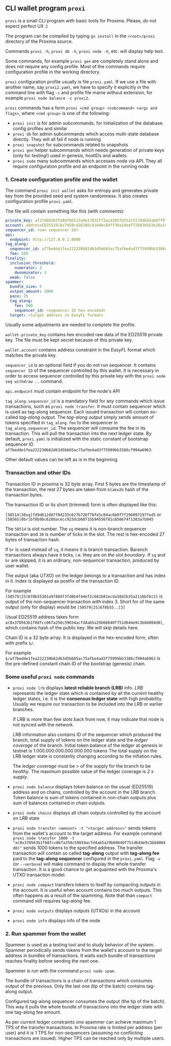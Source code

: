 ## CLI wallet program `proxi`

`proxi` is a small CLI program with basic tools for Proxima. Please, do not expect perfect UX :) 

The program can be compiled by typing `go install` in the `<root>/proxi` directory of the Proxima source.

Commands `proxi -h`, `proxi db -h`, `proxi node -h`, etc. will display help text. 

Some commands, for example `proxi gen` are completely stand alone and does not require any config profile.
Most of the commands require configuration profile in the working directory. 

`proxi` configuration profile usually is file `proxi.yaml`. If we use a file 
with another name, say `proxi2.yaml`, we have to specify it explicitly in the command line with flag `-c` 
and profile file mame without extension, for example `proxi node balance -c proxi2`.

`proxi` commands has a form `proxi <cmd group> <subcommand> <args and flags>`, where `<cmd group>` is one of the following:

* `proxi init` is for admin subcommands, for initialization of the database. config profiles and similar 
* `proxi db`  for admin subcommands which access multi-state database directly. They will all fail if node is running
* `proxi snapshot` for subcommands related to snapshots
* `proxi gen` helper subcommands which needs generation of private keys (only for testing!) used in genesis, hostIDs and wallets.
* `proxi node` many subcommands which accesses node via API. They all require configuration profile and an endpoint in the running node

### 1. Create configuration profile and the wallet

The command `proxi init wallet` asks for entropy and generates private key from the provided seed and system randomness.
It also creates configuration profile `proxi.yaml`.

The file will contain something like this (with comments):

```yaml
private_key: af274b0363f484f8d113a9e17831ff3acd285fd152c5179db42ab0ff976e23153a51eabb1c19f1b5e784d086a6bf176c8ada3c248f25da93f7362c35eb1fc660
account: addressED25519(0x7450c426206c4164bc84ff30a14bdf72603b563e26a1d43973bc67cdb59033d8)
sequencer_id: <own sequencer ID>
api:
  endpoint: http://127.0.0.1:8000
tag_along:
  sequencer_id: af7bedde1fea222230b82d63d5b665ac75afbe4ad3f75999bb3386cf994a6963
  fee: 500
finality:
  inclusion_threshold:
    numerator: 2
    denominator: 3
  weak: false
spammer:
  bundle_size: 5
  output_amount: 1000
  pace: 25
  tag_along:
    fee: 500
    sequencer_id: <sequencer ID hex encoded>
  target: <target address in EasyFL format>
```

Usually some adjustments are needed to complete the profile. 

`wallet.private_key` contains hex encoded raw data of the ED25519 private key. The file must be kept secret 
because of this private key. 

`wallet.account` contains address constraint in the _EasyFL_ format which matches the private key. 

`sequencer_id` is an optional field if you do not run sequencer. It contains `sequencer ID` of the sequencer controlled by this wallet. 
It is necessary in order to access sequencer controlled by this private key with the `proxi node seq withdraw ..` command. 

`api.endpoint` must contain endpoint for the node's API

`tag_along.sequencer_id` is a mandatory field for any commands which issue transactions, such as `proxi node transfer`.
It must contain sequencer which is used as tag-along sequencer. Each issued transaction will contain so-called _tag-along output_.
The *tag-along output* simply sends amount of tokens specified in `tag_along.fee` to the sequencer in `tag_along.sequencer_id`. 
The sequencer will consume the fee in its transaction. This will pull the transaction into the next ledger state. 
By default, `proxi.yaml` is initialized with the static constant of 
bootstrap sequencer ID `af7bedde1fea222230b82d63d5b665ac75afbe4ad3f75999bb3386cf994a6963`. 

Other default values can be left as is in the beginning.

### Transaction and other IDs
Transaction ID in proxima is 32 byte array. First 5 bytes are the timestamp of the transaction, the rest 27 bytes are 
taken from `blake2b` hash of the transaction bytes.

The transaction ID or its short (trimmed) form is often displayed like this:

`[58514|30sq]fd9d612d07f0d235c627b720f70fe5c84ac6b0f7f296097197fed5`
or
`[58565|0br]bf8b9bc628dacecc923dcb68715b94556f81c856674f1383a7b945`

The `58514` is slot number. The `sq` means it is non-branch sequencer transaction and `30` is number of ticks in the slot.
The rest is hex-encoded 27 bytes of transaction hash.

If `br` is used instead of `sq`, it means it is branch transaction. Baranch transactions always have `0` ticks, i.e. they are
_on the slot boundary_.
If `sq` and `br` are skipped, it is an ordinary, non-sequencer transaction, produced by user wallet. 

The output (aka UTXO) on the ledger belongs to a transaction and has index in it. 
Index is displayed as postfix of the transaction ID.

For example `[58579|25]6f0b55301a97884f3fd8b4f44ef2c682b81ecda38d2b35a2116bfb[3]` is output of the non-sequencer transaction with index 3. 
Short for of the same output (only for display) would be `[58579|25]6f0b55..[3]`

Usual ED25519 address takes form `a(0x370563b1f08fcc06fa250c59034acfd4ab5a29b60640f751d644e9c3b84004d0)`, which contains 
hash of the public key. We will skip details here.

Chain ID is a 32 byte array. It is displayed in the hex-encoded form, often with prefix `$/`. 

For example `$/af7bedde1fea222230b82d63d5b665ac75afbe4ad3f75999bb3386cf994a6963` is the pre-defined constant chain ID of the bootstrap 
(genesis) chain.

### Some useful `proxi node` commands

* `proxi node lrb` displays **latest reliable branch (LRB)** info. _LRB_ represents the ledger state which is contained
by all the current healthy ledger states, i.e. it is the **consensus ledger state** with high probability.
   Usually we require our transaction to be included into the LRB or earlier branches. 

   If LRB is more than few slots back from now, it may indicate that node is not synced with the network. 

   LRB information also contains ID of the sequencer which produced the branch, total supply of tokens on the ledger state and the _ledger coverage_ of the branch.
   Initial token balance of the ledger at genesis in testnet is 1.000.000.000.000.000.000 tokens
   The total supply on the LRB ledger state is constantly changing according to the inflation rules.

   The _ledger coverage_ must be > of the supply for the branch to be _healthy_. The maximum possible value of the ledger coverage is _2 x supply_.

* `proxi node balance` displays token balance on the usual (ED25519) address and on chains, controlled by the account in the LRB branch.  
   Token balance is sum of tokens contained in non-chain outputs plus sum of balances contained in chain outputs. 

* `proxi node chains` displays all chain outputs controlled by the account on LRB state

* `proxi node transfer <amount> -t "<target address>"` sends tokens from the wallet's account to the target address.
  For example command `proxi node transfer 1000 -t "a(0x370563b1f08fcc06fa250c59034acfd4ab5a29b60640f751d644e9c3b84004d0)"`
  sends 1000 tokens to the specified address. The transfer transaction will contain so called **tag-along** output with **tag-along fee**
  paid to the **tag-along sequencer** configured in the `proxi.yaml`.
  Flag  `-v` (or `--verbose`) will make command to display the whole transfer transaction. It is a good chance to get acquainted with the Proxima's UTXO transaction model.

* `proxi node compact` transfers tokens to itself by compacting outputs in the account. It is useful when account contains too much outputs. 
   This often happens as a result of the spamming. 
   Note that than `compact` command still requires tag-along fee. 

* `proxi node outputs` displays outputs (UTXOs) in the account

* `proxi node info` displays info of the node

### 2. Run spammer from the wallet

Spammer is used as a testing tool and to study behavior of the system. 
Spammer periodically sends tokens from the wallet's account to the target address in bundles of transactions. 
It waits each bundle of transactions reaches finality before sending the next one.

Spammer is run with the command `proxi node spam`.

The bundle of transactions is a chain of transactions which consumes output of the previous. 
Only the last one (tip of the batch) contains tag-along output. 

Configured tag-along sequencer consumes the output (the tip of the batch). 
This way it pulls the whole bundle of transactions into the ledger state with one tag-along fee amount.

As per current ledger constraints one spammer can achieve maximum 1 TPS of the transfer transactions. 
In Proxima rate is limited per address (per user) and it is 1 TPS for non-sequencers (assuming no conflicting transactions are issued).
Higher TPS can be reached only by multiple users. 